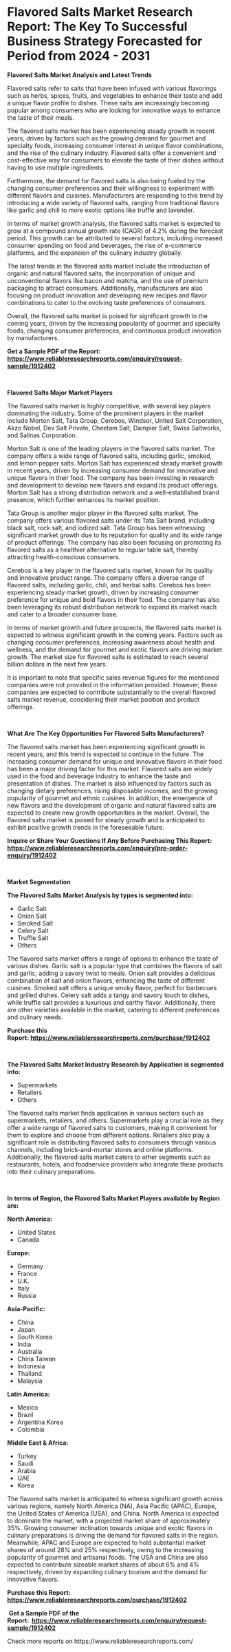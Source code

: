 <p><h1>Flavored Salts Market Research Report: The Key To Successful Business Strategy Forecasted for Period from 2024 - 2031</h1></p><p><strong>Flavored Salts Market Analysis and Latest Trends</strong></p>
<p><p>Flavored salts refer to salts that have been infused with various flavorings such as herbs, spices, fruits, and vegetables to enhance their taste and add a unique flavor profile to dishes. These salts are increasingly becoming popular among consumers who are looking for innovative ways to enhance the taste of their meals.</p><p>The flavored salts market has been experiencing steady growth in recent years, driven by factors such as the growing demand for gourmet and specialty foods, increasing consumer interest in unique flavor combinations, and the rise of the culinary industry. Flavored salts offer a convenient and cost-effective way for consumers to elevate the taste of their dishes without having to use multiple ingredients.</p><p>Furthermore, the demand for flavored salts is also being fueled by the changing consumer preferences and their willingness to experiment with different flavors and cuisines. Manufacturers are responding to this trend by introducing a wide variety of flavored salts, ranging from traditional flavors like garlic and chili to more exotic options like truffle and lavender.</p><p>In terms of market growth analysis, the flavored salts market is expected to grow at a compound annual growth rate (CAGR) of 4.2% during the forecast period. This growth can be attributed to several factors, including increased consumer spending on food and beverages, the rise of e-commerce platforms, and the expansion of the culinary industry globally.</p><p>The latest trends in the flavored salts market include the introduction of organic and natural flavored salts, the incorporation of unique and unconventional flavors like bacon and matcha, and the use of premium packaging to attract consumers. Additionally, manufacturers are also focusing on product innovation and developing new recipes and flavor combinations to cater to the evolving taste preferences of consumers.</p><p>Overall, the flavored salts market is poised for significant growth in the coming years, driven by the increasing popularity of gourmet and specialty foods, changing consumer preferences, and continuous product innovation by manufacturers.</p></p>
<p><strong>Get a Sample PDF of the Report:&nbsp; <a href="https://www.reliableresearchreports.com/enquiry/request-sample/1912402">https://www.reliableresearchreports.com/enquiry/request-sample/1912402</a></strong></p>
<p>&nbsp;</p>
<p><strong>Flavored Salts Major Market Players</strong></p>
<p><p>The flavored salts market is highly competitive, with several key players dominating the industry. Some of the prominent players in the market include Morton Salt, Tata Group, Cerebos, Windsor, United Salt Corporation, Akzo Nobel, Dev Salt Private, Cheetam Salt, Dampier Salt, Swiss Saltworks, and Salinas Corporation.</p><p>Morton Salt is one of the leading players in the flavored salts market. The company offers a wide range of flavored salts, including garlic, smoked, and lemon pepper salts. Morton Salt has experienced steady market growth in recent years, driven by increasing consumer demand for innovative and unique flavors in their food. The company has been investing in research and development to develop new flavors and expand its product offerings. Morton Salt has a strong distribution network and a well-established brand presence, which further enhances its market position.</p><p>Tata Group is another major player in the flavored salts market. The company offers various flavored salts under its Tata Salt brand, including black salt, rock salt, and iodized salt. Tata Group has been witnessing significant market growth due to its reputation for quality and its wide range of product offerings. The company has also been focusing on promoting its flavored salts as a healthier alternative to regular table salt, thereby attracting health-conscious consumers.</p><p>Cerebos is a key player in the flavored salts market, known for its quality and innovative product range. The company offers a diverse range of flavored salts, including garlic, chili, and herbal salts. Cerebos has been experiencing steady market growth, driven by increasing consumer preference for unique and bold flavors in their food. The company has also been leveraging its robust distribution network to expand its market reach and cater to a broader consumer base.</p><p>In terms of market growth and future prospects, the flavored salts market is expected to witness significant growth in the coming years. Factors such as changing consumer preferences, increasing awareness about health and wellness, and the demand for gourmet and exotic flavors are driving market growth. The market size for flavored salts is estimated to reach several billion dollars in the next few years.</p><p>It is important to note that specific sales revenue figures for the mentioned companies were not provided in the information provided. However, these companies are expected to contribute substantially to the overall flavored salts market revenue, considering their market position and product offerings.</p></p>
<p>&nbsp;</p>
<p><strong>What Are The Key Opportunities For Flavored Salts Manufacturers?</strong></p>
<p><p>The flavored salts market has been experiencing significant growth in recent years, and this trend is expected to continue in the future. The increasing consumer demand for unique and innovative flavors in their food has been a major driving factor for this market. Flavored salts are widely used in the food and beverage industry to enhance the taste and presentation of dishes. The market is also influenced by factors such as changing dietary preferences, rising disposable incomes, and the growing popularity of gourmet and ethnic cuisines. In addition, the emergence of new flavors and the development of organic and natural flavored salts are expected to create new growth opportunities in the market. Overall, the flavored salts market is poised for steady growth and is anticipated to exhibit positive growth trends in the foreseeable future.</p></p>
<p><strong>Inquire or Share Your Questions If Any Before Purchasing This Report: <a href="https://www.reliableresearchreports.com/enquiry/pre-order-enquiry/1912402">https://www.reliableresearchreports.com/enquiry/pre-order-enquiry/1912402</a></strong></p>
<p>&nbsp;</p>
<p><strong>Market Segmentation</strong></p>
<p><strong>The Flavored Salts Market Analysis by types is segmented into:</strong></p>
<p><ul><li>Garlic Salt</li><li>Onion Salt</li><li>Smoked Salt</li><li>Celery Salt</li><li>Truffle Salt</li><li>Others</li></ul></p>
<p><p>The flavored salts market offers a range of options to enhance the taste of various dishes. Garlic salt is a popular type that combines the flavors of salt and garlic, adding a savory twist to meals. Onion salt provides a delicious combination of salt and onion flavors, enhancing the taste of different cuisines. Smoked salt offers a unique smoky flavor, perfect for barbecues and grilled dishes. Celery salt adds a tangy and savory touch to dishes, while truffle salt provides a luxurious and earthy flavor. Additionally, there are other varieties available in the market, catering to different preferences and culinary needs.</p></p>
<p><strong>Purchase this Report:&nbsp;<a href="https://www.reliableresearchreports.com/purchase/1912402">https://www.reliableresearchreports.com/purchase/1912402</a></strong></p>
<p>&nbsp;</p>
<p><strong>The Flavored Salts Market Industry Research by Application is segmented into:</strong></p>
<p><ul><li>Supermarkets</li><li>Retailers</li><li>Others</li></ul></p>
<p><p>The flavored salts market finds application in various sectors such as supermarkets, retailers, and others. Supermarkets play a crucial role as they offer a wide range of flavored salts to customers, making it convenient for them to explore and choose from different options. Retailers also play a significant role in distributing flavored salts to consumers through various channels, including brick-and-mortar stores and online platforms. Additionally, the flavored salts market caters to other segments such as restaurants, hotels, and foodservice providers who integrate these products into their culinary preparations.</p></p>
<p>&nbsp;</p>
<p><strong>In terms of Region, the Flavored Salts Market Players available by Region are:</strong></p>
<p>
    <p> <strong> North America: </strong>
        <ul>
            <li>United States</li>
            <li>Canada</li>
        </ul>
        </p> 
    <p> <strong> Europe: </strong>
        <ul>
            <li>Germany</li>
            <li>France</li>
            <li>U.K.</li>
            <li>Italy</li>
            <li>Russia</li>
        </ul>
        </p> 
    <p> <strong> Asia-Pacific: </strong>
        <ul>
            <li>China</li>
            <li>Japan</li>
            <li>South Korea</li>
            <li>India</li>
            <li>Australia</li>
            <li>China Taiwan</li>
            <li>Indonesia</li>
            <li>Thailand</li>
            <li>Malaysia</li>
        </ul>
        </p> 
    <p> <strong> Latin America: </strong>
        <ul>
            <li>Mexico</li>
            <li>Brazil</li>
            <li>Argentina Korea</li>
            <li>Colombia</li>
        </ul>
        </p> 
    <p> <strong> Middle East & Africa: </strong>
        <ul>
            <li>Turkey</li>
            <li>Saudi</li>
            <li>Arabia</li>
            <li>UAE</li>
            <li>Korea</li>
        </ul>
    </p>
    </p>
<p><p>The flavored salts market is anticipated to witness significant growth across various regions, namely North America (NA), Asia Pacific (APAC), Europe, the United States of America (USA), and China. North America is expected to dominate the market, with a projected market share of approximately 35%. Growing consumer inclination towards unique and exotic flavors in culinary preparations is driving the demand for flavored salts in the region. Meanwhile, APAC and Europe are expected to hold substantial market shares of around 28% and 25% respectively, owing to the increasing popularity of gourmet and artisanal foods. The USA and China are also expected to contribute sizeable market shares of about 6% and 4% respectively, driven by expanding culinary tourism and the demand for innovative flavors.</p></p>
<p><strong>Purchase this Report: <a href="https://www.reliableresearchreports.com/purchase/1912402">https://www.reliableresearchreports.com/purchase/1912402</a></strong></p>
<p>&nbsp;<strong>Get a Sample PDF of the Report:&nbsp;&nbsp;<a href="https://www.reliableresearchreports.com/enquiry/request-sample/1912402">https://www.reliableresearchreports.com/enquiry/request-sample/1912402</a></strong></p>
<p><strong></strong></p>
<p>Check more reports on https://www.reliableresearchreports.com/</p>